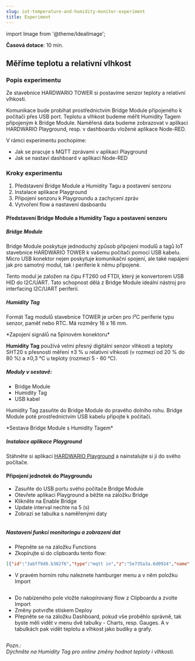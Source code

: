 ```yaml
---
slug: iot-temperature-and-humidity-monitor-experiment
title: Experiment
---
```

import Image from '@theme/IdealImage';

**Časová dotace**: 10 min. 

## Měříme teplotu a relativní vlhkost

### Popis experimentu

Ze stavebnice HARDWARIO TOWER si postavíme senzor teploty a relativní vlhkosti. 

Komunikace bude probíhat prostřednictvím Bridge Module připojeného k počítači přes USB port. Teplotu a vlhkost budeme měřit Humidity Tagem připojeným k Bridge Module. Naměřená data budeme zobrazovat v aplikaci HARDWARIO Playground, resp. v dashboardu vložené aplikace Node-RED. 

V rámci experimentu pochopíme:

* Jak se pracuje s MQTT zprávami v aplikaci Playground
* Jak se nastaví dashboard v aplikaci Node-RED

### Kroky experimentu

1. Představení Bridge Module a Humidity Tagu a postavení senzoru
2. Instalace aplikace Playground
3. Připojení senzoru k Playgroundu a zachycení zpráv
4. Vytvoření flow a nastavení dasboardu

#### Představení Bridge Module a Humidity Tagu a postavení senzoru

##### Bridge Module

Bridge Module poskytuje jednoduchý způsob připojení modulů a tagů IoT stavebnice HARDWARIO TOWER k vašemu počítači pomocí USB kabelu. Micro USB konektor nejen poskytuje komunikační spojení, ale také napájení jak pro samotný modul, tak i periferie k němu připojené.

Tento modul je založen na čipu FT260 od FTDI, který je konvertorem USB HID do I2C/UART. Tato schopnost dělá z Bridge Module ideální nástroj pro interfacing I2C/UART periferií.

##### Humidity Tag

Formát Tag modulů stavebnice TOWER je určen pro I²C periferie typu senzor, paměť nebo RTC. Má rozměry 16 x 16 mm. 

<div class="container">
  <div class="row">
    <Image img={require('./humidity-tag.png')}/>
  </div>
</div>
*Zapojení signálů na 5pinovém konektoru*

**Humidity Tag** používá velmi přesný digitální senzor vlhkosti a teploty SHT20 s přesností měření ±3 % u relativní vlhkosti (v rozmezí od 20 % do 80 %) a ±0,3 °C u teploty (rozmezí 5 - 60 °C).

##### Moduly v sestavě:

* Bridge Module
* Humidity Tag
* USB kabel

Humidity Tag zasuňte do Bridge Module do pravého dolního rohu. Bridge Module poté prostřednictvím USB kabelu připojte k počítači.

<div class="container">
  <div class="row">
    <Image img={require('./bridge-set.avif')}/>
  </div>
</div>
*Sestava Bridge Module s Humidity Tagem*

##### Instalace aplikace Playground

Stáhněte si aplikaci [HARDWARIO Playground](https://github.com/hardwario/hardwario-playground/releases) a nainstalujte si ji do svého počítače.

#### Připojení jednotek do Playgroundu

* Zasuňte do USB portu svého počítače Bridge Module
* Otevřete aplikaci Playground a běžte na záložku Bridge
* Klikněte na Enable Bridge
* Update interval nechte na 5 (s)
* Zobrazí se tabulka s naměřenými daty

<div class="container">
  <div class="row">
    <Image img={require('./bridge-playground.webp')}/>
  </div>
</div>

##### Nastavení funkcí monitoringu a zobrazení dat

* Přepněte se na záložku Functions
* Zkopírujte si do clipboardu tento flow:

```json 
[{"id":"3abff9d8.b382f6","type":"mqtt in","z":"5e735a3a.6d0924","name":"","topic":"bridge/temperature","qos":"2","datatype":"auto","broker":"29fba84a.b2af58","x":150,"y":140,"wires":[["ae7df5a9.f87318","ba206b2d.1032f8"]]},{"id":"865a72d.1fca39","type":"mqtt in","z":"5e735a3a.6d0924","name":"","topic":"bridge/humidity","qos":"2","datatype":"auto","broker":"29fba84a.b2af58","x":140,"y":280,"wires":[["727425ab.1b3b8c","3f04c699.25eeea"]]},{"id":"43fed9b5.b16bc8","type":"debug","z":"5e735a3a.6d0924","name":"","active":true,"tosidebar":true,"console":false,"tostatus":false,"complete":"false","statusVal":"","statusType":"auto","x":410,"y":60,"wires":[]},{"id":"598fe371.8d843c","type":"mqtt in","z":"5e735a3a.6d0924","name":"","topic":"#","qos":"2","datatype":"auto","broker":"29fba84a.b2af58","x":110,"y":60,"wires":[["43fed9b5.b16bc8"]]},{"id":"ae7df5a9.f87318","type":"ui_chart","z":"5e735a3a.6d0924","name":"Temperature","group":"2808e3ab.f0c00c","order":0,"width":"6","height":"6","label":"Temperature","chartType":"line","legend":"false","xformat":"HH:mm:ss","interpolate":"linear","nodata":"","dot":false,"ymin":"0","ymax":"50","removeOlder":1,"removeOlderPoints":"","removeOlderUnit":"3600","cutout":0,"useOneColor":false,"useUTC":false,"colors":["#1f77b4","#aec7e8","#ff7f0e","#2ca02c","#98df8a","#d62728","#ff9896","#9467bd","#c5b0d5"],"useOldStyle":false,"outputs":1,"x":410,"y":140,"wires":[[]]},{"id":"727425ab.1b3b8c","type":"ui_chart","z":"5e735a3a.6d0924","name":"Humidity","group":"2808e3ab.f0c00c","order":0,"width":0,"height":0,"label":"Humidity","chartType":"line","legend":"false","xformat":"HH:mm:ss","interpolate":"linear","nodata":"","dot":false,"ymin":"0","ymax":"100","removeOlder":1,"removeOlderPoints":"","removeOlderUnit":"3600","cutout":0,"useOneColor":false,"useUTC":false,"colors":["#1f77b4","#aec7e8","#ff7f0e","#2ca02c","#98df8a","#d62728","#ff9896","#9467bd","#c5b0d5"],"useOldStyle":false,"outputs":1,"x":400,"y":280,"wires":[[]]},{"id":"ba206b2d.1032f8","type":"ui_gauge","z":"5e735a3a.6d0924","name":"Temperature","group":"6815d7cb.7800e8","order":2,"width":0,"height":0,"gtype":"gage","title":"Temperature","label":"°C","format":"{{value}}","min":0,"max":"50","colors":["#00b500","#e6e600","#ca3838"],"seg1":"25","seg2":"30","x":410,"y":200,"wires":[]},{"id":"3f04c699.25eeea","type":"ui_gauge","z":"5e735a3a.6d0924","name":"Humidity","group":"6815d7cb.7800e8","order":2,"width":0,"height":0,"gtype":"gage","title":"Humidity","label":"%","format":"{{value}}","min":0,"max":"100","colors":["#00b500","#e6e600","#ca3838"],"seg1":"40","seg2":"60","x":400,"y":340,"wires":[]},{"id":"29fba84a.b2af58","type":"mqtt-broker","z":"","broker":"127.0.0.1","port":"1883","clientid":"","usetls":false,"compatmode":true,"keepalive":"60","cleansession":true,"birthTopic":"","birthQos":"0","birthPayload":"","willTopic":"","willQos":"0","willPayload":""},{"id":"2808e3ab.f0c00c","type":"ui_group","z":"","name":"Default","tab":"3e10db66.c8f514","order":1,"disp":true,"width":"6","collapse":false},{"id":"6815d7cb.7800e8","type":"ui_group","z":"","name":"Default","tab":"d96f0e09.23f3c","order":1,"disp":true,"width":"6","collapse":true},{"id":"3e10db66.c8f514","type":"ui_tab","z":"","name":"Charts","icon":"dashboard","disabled":false,"hidden":false},{"id":"d96f0e09.23f3c","type":"ui_tab","z":"","name":"Gauges","icon":"dashboard","disabled":false,"hidden":false}]
```

* V pravém horním rohu naleznete hamburger menu a v něm položku Import
<div class="container">
  <div class="row">
    <Image img={require('./playground-import.png')}/>
  </div>
</div>

* Do nabízeného pole vložte nakopírovaný flow z Clipboardu a zvolte Import
* Změny potvrďte stiskem Deploy
* Přepněte se na záložku Dashboard, pokud vše proběhlo správně, tak byste měli vidět v menu dvě tabulky - Charts, resp. Gauges. A v tabulkách pak vidět teplotu a vlhkost jako budíky a grafy. 

<div class="container">
  <div class="row">
    <Image img={require('./temperature-and-humidity-graph.avif')}/>
  </div>
</div>

<div class="container">
  <div class="row">
    <Image img={require('./temperature-and-humidity-gauges.avif')}/>
  </div>
</div>

*Pozn.:*  
*Dýchněte na Humidity Tag pro online změny hodnot teploty i vlhkosti.*